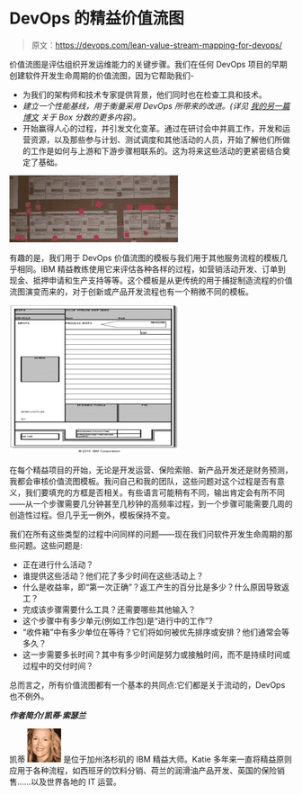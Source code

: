 # DevOps 的精益价值流图

> 原文：<https://devops.com/lean-value-stream-mapping-for-devops/>

价值流图是评估组织开发运维能力的关键步骤。我们在任何 DevOps 项目的早期创建软件开发生命周期的价值流图，因为它帮助我们-

*   为我们的架构师和技术专家提供背景，他们同时也在检查工具和技术。
*   *建立一个性能基线，用于衡量采用 DevOps 所带来的改进。(详见* [*我的另一篇博文*](https://devops.com/2015/04/09/why-do-devops-winning-hearts-and-minds-with-a-lean-boxscore/) *关于 Box 分数的更多内容)。*
*   开始赢得人心的过程，并引发文化变革。通过在研讨会中并肩工作，开发和运营资源，以及那些参与计划、测试调度和其他活动的人员，开始了解他们所做的工作是如何与上游和下游步骤相联系的。这为将来这些活动的更紧密结合奠定了基础。

[![VS Map eg](img/a698e51842463b74685aee9fdf55bad6.png)](https://devops.com/wp-content/uploads/2015/05/VS-Map-eg.jpg)

有趣的是，我们用于 DevOps 价值流图的模板与我们用于其他服务流程的模板几乎相同。IBM 精益教练使用它来评估各种各样的过程，如营销活动开发、订单到现金、抵押申请和生产支持等等。这个模板是从更传统的用于捕捉制造流程的价值流图演变而来的，对于创新或产品开发流程也有一个稍微不同的模板。

[![VSM Step copyright 2](img/68cc89163c186e371174cce8ee19acf4.png)](https://devops.com/wp-content/uploads/2015/05/VSM-Step-copyright-2.jpg)

在每个精益项目的开始，无论是开发运营、保险索赔、新产品开发还是财务预测，我都会审核价值流图模板。我问自己和我的团队，这些问题对这个过程是否有意义，我们要填充的方框是否相关。有些语言可能稍有不同，输出肯定会有所不同——从一个步骤需要几分钟甚至几秒钟的高频率过程，到一个步骤可能需要几周的创造性过程。但几乎无一例外，模板保持不变。

我们在所有这些类型的过程中问同样的问题——现在我们问软件开发生命周期的那些问题。这些问题是:

*   正在进行什么活动？
*   谁提供这些活动？他们花了多少时间在这些活动上？
*   什么是收益率，即“第一次正确”？返工产生的百分比是多少？什么原因导致返工？
*   完成该步骤需要什么工具？还需要哪些其他输入？
*   这个步骤中有多少单元(例如工作包)是“进行中的工作”?
*   “收件箱”中有多少单位在等待？它们将如何被优先排序或安排？他们通常会等多久？
*   这一步需要多长时间？其中有多少时间是努力或接触时间，而不是持续时间或过程中的交付时间？

总而言之，所有价值流图都有一个基本的共同点:它们都是关于流动的，DevOps 也不例外。

***作者简介/凯蒂·索瑟兰***

凯蒂 [![Katie Sotheran](img/30a2dd40342b8388fd1313f1ba867c08.png)](https://devops.com/wp-content/uploads/2015/05/Katie-Sotheran.jpg) 是位于加州洛杉矶的 IBM 精益大师。Katie 多年来一直将精益原则应用于各种流程，如西班牙的饮料分销、荷兰的润滑油产品开发、英国的保险销售……以及世界各地的 IT 运营。